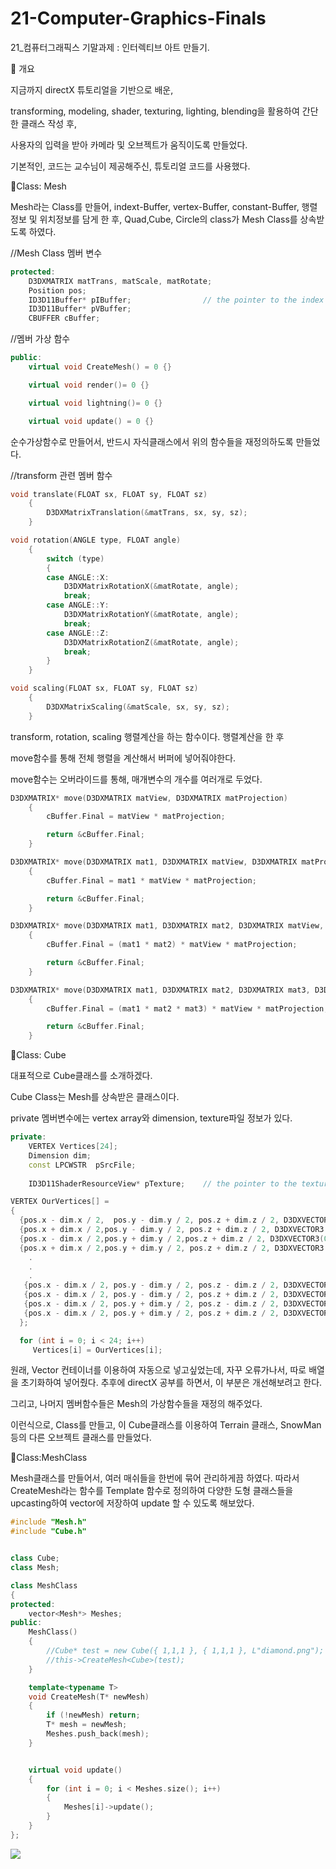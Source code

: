 # 21-Computer-Graphics-Finals
21_컴퓨터그래픽스 기말과제 : 인터렉티브 아트 만들기.

👀 개요

지금까지 directX 튜토리얼을 기반으로 배운, 

transforming, modeling, shader, texturing, lighting, blending을 활용하여 간단한 클래스 작성 후,

사용자의 입력을 받아 카메라 및 오브젝트가 움직이도록 만들었다.

기본적인, 코드는 교수님이 제공해주신, 튜토리얼 코드를 사용했다.





📄Class: Mesh

Mesh라는 Class를 만들어, indext-Buffer, vertex-Buffer, constant-Buffer, 행렬정보 및 위치정보를 담게 한 후, Quad,Cube, Circle의 class가 Mesh Class를 상속받도록 하였다.

//Mesh Class 멤버 변수

```c++
protected:
    D3DXMATRIX matTrans, matScale, matRotate;
    Position pos;
    ID3D11Buffer* pIBuffer;                // the pointer to the index buffer
    ID3D11Buffer* pVBuffer;
    CBUFFER cBuffer;
```

//멤버 가상 함수

```c++
public:
    virtual void CreateMesh() = 0 {}

    virtual void render()= 0 {}

    virtual void lightning()= 0 {}

    virtual void update() = 0 {}
```

순수가상함수로 만들어서, 반드시 자식클래스에서 위의 함수들을 재정의하도록 만들었다.



//transform 관련 멤버 함수

```c++
void translate(FLOAT sx, FLOAT sy, FLOAT sz)
    {
        D3DXMatrixTranslation(&matTrans, sx, sy, sz);
    }

void rotation(ANGLE type, FLOAT angle)
    {
        switch (type)
        {
        case ANGLE::X:
            D3DXMatrixRotationX(&matRotate, angle);
            break;
        case ANGLE::Y:
            D3DXMatrixRotationY(&matRotate, angle);
            break;
        case ANGLE::Z:
            D3DXMatrixRotationZ(&matRotate, angle);
            break;
        }
    }

void scaling(FLOAT sx, FLOAT sy, FLOAT sz)
    {
        D3DXMatrixScaling(&matScale, sx, sy, sz);
    }
```

transform, rotation, scaling 행렬계산을 하는 함수이다. 행렬계산을 한 후 

move함수를 통해 전체 행렬을 계산해서 버퍼에 넣어줘야한다.

move함수는 오버라이드를 통해, 매개변수의 개수를 여러개로 두었다.

```c++
D3DXMATRIX* move(D3DXMATRIX matView, D3DXMATRIX matProjection)
    {
        cBuffer.Final = matView * matProjection;

        return &cBuffer.Final;
    }

D3DXMATRIX* move(D3DXMATRIX mat1, D3DXMATRIX matView, D3DXMATRIX matProjection)
    {
        cBuffer.Final = mat1 * matView * matProjection;

        return &cBuffer.Final;
    }

D3DXMATRIX* move(D3DXMATRIX mat1, D3DXMATRIX mat2, D3DXMATRIX matView, D3DXMATRIX matProjection)
    {
        cBuffer.Final = (mat1 * mat2) * matView * matProjection;

        return &cBuffer.Final;
    }

D3DXMATRIX* move(D3DXMATRIX mat1, D3DXMATRIX mat2, D3DXMATRIX mat3, D3DXMATRIX matView, D3DXMATRIX matProjection)
    {
        cBuffer.Final = (mat1 * mat2 * mat3) * matView * matProjection;

        return &cBuffer.Final;
    }
```



📄Class: Cube

대표적으로 Cube클래스를 소개하겠다.

Cube Class는 Mesh를 상속받은 클래스이다. 

private 멤버변수에는 vertex array와 dimension, texture파일 정보가 있다.

```c++
private:
    VERTEX Vertices[24];
    Dimension dim;
    const LPCWSTR  pSrcFile;
    
    ID3D11ShaderResourceView* pTexture;    // the pointer to the texture
```



```c++
VERTEX OurVertices[] =
{
  {pos.x - dim.x / 2,  pos.y - dim.y / 2, pos.z + dim.z / 2, D3DXVECTOR3(0.0f, 0.0f, 1.0f), 0.0f, 0.0f},    // side 1
  {pos.x + dim.x / 2,pos.y - dim.y / 2, pos.z + dim.z / 2, D3DXVECTOR3(0.0f, 0.0f, 1.0f), 0.0f, 1.0f},
  {pos.x - dim.x / 2,pos.y + dim.y / 2,pos.z + dim.z / 2, D3DXVECTOR3(0.0f, 0.0f, 1.0f), 1.0f, 0.0f},
  {pos.x + dim.x / 2,pos.y + dim.y / 2, pos.z + dim.z / 2, D3DXVECTOR3(0.0f, 0.0f, 1.0f), 1.0f, 1.0f},
    .
    .
    .
   {pos.x - dim.x / 2, pos.y - dim.y / 2, pos.z - dim.z / 2, D3DXVECTOR3(-1.0f, 0.0f, 0.0f), 0.0f, 0.0f},    // side 6
   {pos.x - dim.x / 2, pos.y - dim.y / 2, pos.z + dim.z / 2, D3DXVECTOR3(-1.0f, 0.0f, 0.0f), 0.0f, 1.0f},
   {pos.x - dim.x / 2, pos.y + dim.y / 2, pos.z - dim.z / 2, D3DXVECTOR3(-1.0f, 0.0f, 0.0f), 1.0f, 0.0f},
   {pos.x - dim.x / 2, pos.y + dim.y / 2, pos.z + dim.z / 2, D3DXVECTOR3(-1.0f, 0.0f, 0.0f), 1.0f, 1.0f},
  };

  for (int i = 0; i < 24; i++)
     Vertices[i] = OurVertices[i];
```

원래, Vector 컨테이너를 이용하여 자동으로 넣고싶었는데, 자꾸 오류가나서, 따로 배열을 초기화하여 넣어줬다. 추후에 directX 공부를 하면서, 이 부분은 개선해보려고 한다.

그리고, 나머지 멤버함수들은 Mesh의 가상함수들을 재정의 해주었다.



이런식으로, Class를 만들고, 이 Cube클래스를 이용하여 Terrain 클래스, SnowMan등의 다른 오브젝트 클래스를 만들었다.



📄Class:MeshClass

Mesh클래스를 만들어서, 여러 매쉬들을 한번에 묶어 관리하게끔 하였다. 따라서 CreateMesh라는 함수를 Template 함수로 정의하여 다양한 도형 클래스들을  upcasting하여 vector에 저장하여 update 할 수 있도록 해보았다.

```c++
#include "Mesh.h"
#include "Cube.h"


class Cube;
class Mesh;

class MeshClass
{
protected:
	vector<Mesh*> Meshes;
public:
	MeshClass()
	{
		//Cube* test = new Cube({ 1,1,1 }, { 1,1,1 }, L"diamond.png");
		//this->CreateMesh<Cube>(test);
	}

	template<typename T>
	void CreateMesh(T* newMesh)
	{	
		if (!newMesh) return;
		T* mesh = newMesh;
		Meshes.push_back(mesh);
	}


	virtual void update()
	{
		for (int i = 0; i < Meshes.size(); i++)
		{
			Meshes[i]->update();
		}
	}
};
```

![](https://user-images.githubusercontent.com/63442636/147727888-dc64c78d-d5c0-49dc-8b1b-09bf90cfd613.gif)


